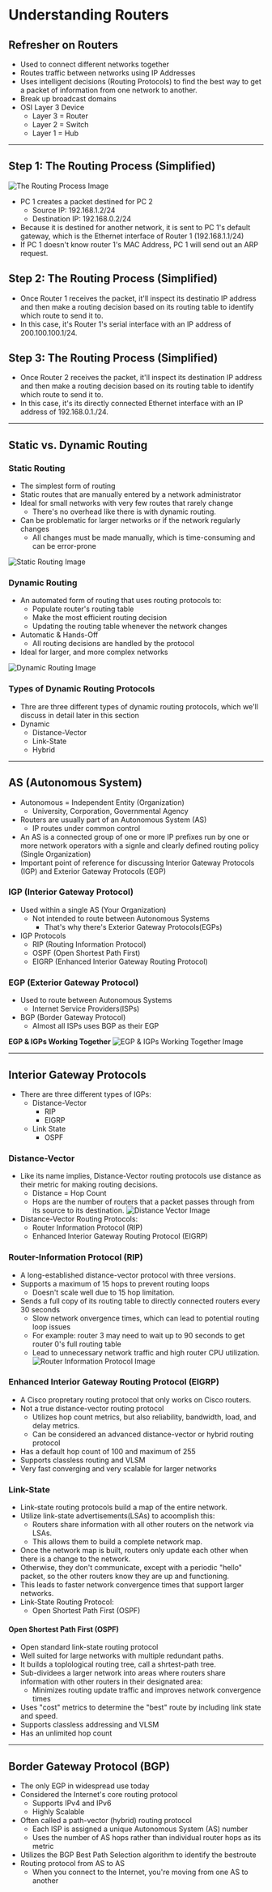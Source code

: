# Understanding Routers

## Refresher on Routers

- Used to connect different networks together
- Routes traffic between networks using IP Addresses
- Uses intelligent decisions (Routing Protocols) to find the best way to get a packet of information from one network to another.
- Break up broadcast domains
- OSI Layer 3 Device
  - Layer 3 = Router
  - Layer 2 = Switch
  - Layer 1 = Hub

---

## Step 1: The Routing Process (Simplified)

![The Routing Process Image](The-Routing-Process.png)

- PC 1 creates a packet destined for PC 2
  - Source IP: 192.168.1.2/24
  - Destination IP: 192.168.0.2/24
- Because it is destined for another network, it is sent to PC 1's default gateway, which is the Ethernet interface of Router 1 (192.168.1.1/24)
- If PC 1 doesn't know router 1's MAC Address, PC 1 will send out an ARP request.

## Step 2: The Routing Process (Simplified)

- Once Router 1 receives the packet, it'll inspect its destinatio IP address and then make a routing decision based on its routing table to identify which route to send it to.
- In this case, it's Router 1's serial interface with an IP address of 200.100.100.1/24.

## Step 3: The Routing Process (Simplified)

- Once Router 2 receives the packet, it'll inspect its destination IP address and then make a routing decision based on its routing table to identify which route to send it to.
- In this case, it's its directly connected Ethernet interface with an IP address of 192.168.0.1./24.

---

## Static vs. Dynamic Routing

### Static Routing

- The simplest form of routing
- Static routes that are manually entered by a network administrator
- Ideal for small networks with very few routes that rarely change
  - There's no overhead like there is with dynamic routing.
- Can be problematic for larger networks or if the network regularly changes
  - All changes must be made manually, which is time-consuming and can be error-prone

![Static Routing Image](Static-Routing.png)

### Dynamic Routing

- An automated form of routing that uses routing protocols to:
  - Populate router's routing table
  - Make the most efficient routing decision
  - Updating the routing table whenever the network changes
- Automatic & Hands-Off
  - All routing decisions are handled by the protocol
- Ideal for larger, and more complex networks

![Dynamic Routing Image](Dynamic-Routing.png)

### Types of Dynamic Routing Protocols

- Thre are three different types of dynamic routing protocols, which we'll discuss in detail later in this section
- Dynamic
  - Distance-Vector
  - Link-State
  - Hybrid

---

## AS (Autonomous System)

- Autonomous = Independent Entity (Organization)
  - University, Corporation, Governmental Agency
- Routers are usually part of an Autonomous System (AS)
  - IP routes under common control
- An AS is a connected group of one or more IP prefixes run by one or more network operators with a signle and clearly defined routing policy (Single Organization)
- Important point of reference for discussing Interior Gateway Protocols (IGP) and Exterior Gateway Protocols (EGP)

### IGP (Interior Gateway Protocol)

- Used within a single AS (Your Organization)
  - Not intended to route between Autonomous Systems
    - That's why there's Exterior Gateway Protocols(EGPs)
- IGP Protocols
  - RIP (Routing Information Protocol)
  - OSPF (Open Shortest Path First)
  - EIGRP (Enhanced Interior Gateway Routing Protocol)

### EGP (Exterior Gateway Protocol)

- Used to route between Autonomous Systems
  - Internet Service Providers(ISPs)
- BGP (Border Gateway Protocol)
  - Almost all ISPs uses BGP as their EGP

**EGP & IGPs Working Together**
![EGP & IGPs Working Together Image](EGP-IGPs-Working-Together.png)

---

## Interior Gateway Protocols

- There are three different types of IGPs:
  - Distance-Vector
    - RIP
    - EIGRP
  - Link State
    - OSPF

### Distance-Vector

- Like its name implies, Distance-Vector routing protocols use distance as their metric for making routing decisions.
  - Distance = Hop Count
  - Hops are the number of routers that a packet passes through from its source to its destination.
    ![Distance Vector Image](Distance-Vector.png)
- Distance-Vector Routing Protocols:
  - Router Information Protocol (RIP)
  - Enhanced Interior Gateway Routing Protocol (EIGRP)

### Router-Information Protocol (RIP)

- A long-established distance-vector protocol with three versions.
- Supports a maximum of 15 hops to prevent routing loops
  - Doesn't scale well due to 15 hop limitation.
- Sends a full copy of its routing table to directly connected routers every 30 seconds
  - Slow network onvergence times, which can lead to potential routing loop issues
  - For example: router 3 may need to wait up to 90 seconds to get router 0's full routing table
  - Lead to unnecessary network traffic and high router CPU utilization.
    ![Router Information Protocol Image](Router-Information-Protocol.png)

### Enhanced Interior Gateway Routing Protocol (EIGRP)

- A Cisco propretary routing protocol that only works on Cisco routers.
- Not a true distance-vector routing protocol
  - Utilizes hop count metrics, but also reliability, bandwidth, load, and delay metrics.
  - Can be considered an advanced distance-vector or hybrid routing protocol
- Has a default hop count of 100 and maximum of 255
- Supports classless routing and VLSM
- Very fast converging and very scalable for larger networks

### Link-State

- Link-state routing protocols build a map of the entire network.
- Utilize link-state advertisements(LSAs) to acoomplish this:
  - Routers share information with all other routers on the network via LSAs.
  - This allows them to build a complete network map.
- Once the network map is built, routers only update each other when there is a change to the network.
- Otherwise, they don't communicate, except with a periodic "hello" packet, so the other routers know they are up and functioning.
- This leads to faster network convergence times that support larger networks.
- Link-State Routing Protocol:
  - Open Shortest Path First (OSPF)

#### Open Shortest Path First (OSPF)

- Open standard link-state routing protocol
- Well suited for large networks with multiple redundant paths.
- It builds a toplological routing tree, call a shrtest-path tree.
- Sub-dividees a larger network into areas where routers share information with other routers in their designated area:
  - Minimizes routing update traffic and improves network convergence times
- Uses "cost" metrics to determine the "best" route by including link state and speed.
- Supports classless addressing and VLSM
- Has an unlimited hop count

---

## Border Gateway Protocol (BGP)

- The only EGP in widespread use today
- Considered the Internet's core routing protocol
  - Supports IPv4 and IPv6
  - Highly Scalable
- Often called a path-vector (hybrid) routing protocol
  - Each ISP is assigned a unique Autonomous System (AS) number
  - Uses the number of AS hops rather than individual router hops as its metric
- Utilizes the BGP Best Path Selection algorithm to identify the bestroute
- Routing protocol from AS to AS
  - When you connect to the Internet, you're moving from one AS to another
